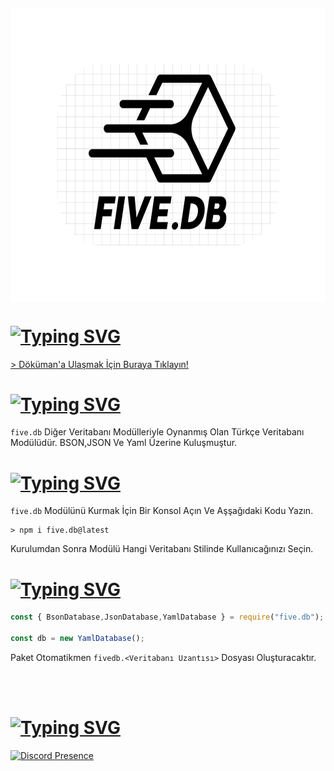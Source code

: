 <h6 align="center">
<img src="https://github.com/Bes-js/five.db/blob/main/five-db-logo.png?raw=true" width="700px" height="470px" alt="stats" align="center">
<h6/>


# [![Typing SVG](https://readme-typing-svg.herokuapp.com?font=Fira+Code&pause=1000&color=E600AF&repeat=false&width=435&lines=%F0%9F%93%83+D%C3%B6k%C3%BCman)](https://git.io/typing-svg)

[> Döküman'a Ulaşmak İçin Buraya Tıklayın!](https://fivesobes.gitbook.io/five.db/)

# [![Typing SVG](https://readme-typing-svg.herokuapp.com?font=Fira+Code&pause=1000&color=00F701&repeat=false&width=435&lines=%E2%9D%93+five.db+Nedir%3F)](https://git.io/typing-svg)

`five.db` Diğer Veritabanı Modülleriyle Oynanmış Olan Türkçe Veritabanı Modülüdür.
 BSON,JSON Ve Yaml Üzerine Kuluşmuştur.

# [![Typing SVG](https://readme-typing-svg.herokuapp.com?font=Fira+Code&pause=1000&color=FF0000&repeat=false&width=435&lines=%E2%9D%94+Nas%C4%B1l+Kurulur%3F)](https://git.io/typing-svg)

`five.db` Modülünü Kurmak İçin Bir Konsol Açın Ve Aşşağıdaki Kodu Yazın.

```shell
> npm i five.db@latest
```

Kurulumdan Sonra Modülü Hangi Veritabanı Stilinde Kullanıcağınızı Seçin.

# [![Typing SVG](https://readme-typing-svg.herokuapp.com?font=Fira+Code&pause=1000&color=00EDFF&repeat=false&width=435&lines=%F0%9F%8E%AF+Tan%C4%B1mlama)](https://git.io/typing-svg)
```javascript
const { BsonDatabase,JsonDatabase,YamlDatabase } = require("five.db");

const db = new YamlDatabase();
```

Paket Otomatikmen `fivedb.<Veritabanı Uzantısı>` Dosyası Oluşturacaktır.

<br> <br/>
# [![Typing SVG](https://readme-typing-svg.herokuapp.com?font=Fira+Code&pause=1000&color=9D06E6&repeat=false&width=435&lines=Destek+%26+%C4%B0leti%C5%9Fim)](https://git.io/typing-svg)

[![Discord Presence](https://lanyard-profile-readme.vercel.app/api/928259219038302258?theme=light&hideDiscrim=true&hideBadges=false&bg=376074&borderRadius=30px&idleMessage=İletişim%20İçin%20Tıkla)](https://discord.com/users/928259219038302258)
